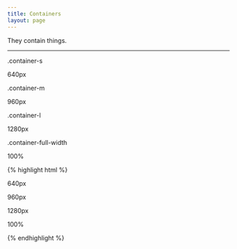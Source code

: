 ```yaml
---
title: Containers
layout: page
---
```


<p class="t-4">They contain things.</p>

<hr />

<div>
	<p class="m-bottom-0 t-2 t-red t-bold">.container-s</p>
	<div class="container-s border-left border-right border-dotted box m-bottom">
		<p>640px</p>
	</div>
</div>
<div>
	<p class="m-bottom-0 t-2 t-red t-bold">.container-m</p>
	<div class="container-m border-left border-right border-dotted box m-bottom">
		<p>960px</p>
	</div>
</div>
<div>
	<p class="m-bottom-0 t-2 t-red t-bold">.container-l</p>
	<div class="container-l border-left border-right border-dotted box m-bottom">
		<p>1280px</p>
	</div>
</div>
<div>
	<p class="m-bottom-0 t-2 t-red t-bold">.container-full-width</p>
	<div class="container-full-width border-left border-right border-dotted box m-bottom">
		<p>100%</p>
	</div>
</div>

{% highlight html %}
<div class="container-s">
	<p>640px</p>
</div>
<div class="container-m">
	<p>960px</p>
</div>
<div class="container-l">
	<p>1280px</p>
</div>
<div class="container-full-width">
	<p>100%</p>
</div>
{% endhighlight %}
